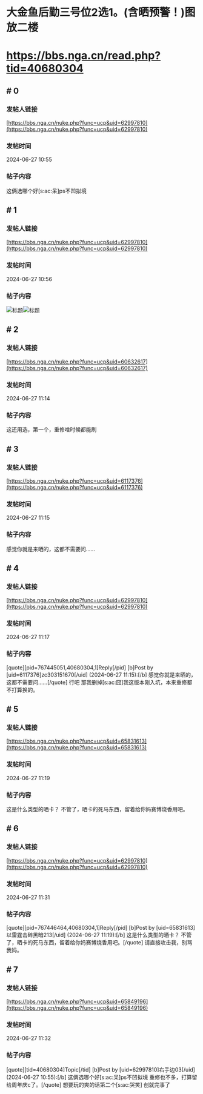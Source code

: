 # 大金鱼后勤三号位2选1。(含晒预警！)图放二楼
# https://bbs.nga.cn/read.php?tid=40680304

## \# 0
### 发帖人链接
[https://bbs.nga.cn/nuke.php?func=ucp&uid=62997810](https://bbs.nga.cn/nuke.php?func=ucp&uid=62997810)
### 发帖时间
2024-06-27 10:55
### 帖子内容
这俩选哪个好[s:ac:呆]ps不凹拟境
## \# 1
### 发帖人链接
[https://bbs.nga.cn/nuke.php?func=ucp&uid=62997810](https://bbs.nga.cn/nuke.php?func=ucp&uid=62997810)
### 发帖时间
2024-06-27 10:56
### 帖子内容
![标题](https://img.nga.178.com/attachments/mon_202406/27/axuzQ19j-8thjZdT3cSsg-lc.jpg)![标题](https://img.nga.178.com/attachments/mon_202406/27/axuzQ19j-kmilZeT3cSsg-lc.jpg)
## \# 2
### 发帖人链接
[https://bbs.nga.cn/nuke.php?func=ucp&uid=60632617](https://bbs.nga.cn/nuke.php?func=ucp&uid=60632617)
### 发帖时间
2024-06-27 11:14
### 帖子内容
这还用选，第一个，重修啥时候都能刷
## \# 3
### 发帖人链接
[https://bbs.nga.cn/nuke.php?func=ucp&uid=6117376](https://bbs.nga.cn/nuke.php?func=ucp&uid=6117376)
### 发帖时间
2024-06-27 11:15
### 帖子内容
感觉你就是来晒的，这都不需要问……
## \# 4
### 发帖人链接
[https://bbs.nga.cn/nuke.php?func=ucp&uid=62997810](https://bbs.nga.cn/nuke.php?func=ucp&uid=62997810)
### 发帖时间
2024-06-27 11:17
### 帖子内容
[quote][pid=767445051,40680304,1]Reply[/pid] [b]Post by [uid=6117376]zc303151670[/uid] (2024-06-27 11:15):[/b]
感觉你就是来晒的，这都不需要问……[/quote]
行吧 那我删掉[s:ac:囧]我这版本刚入坑，本来重修都不打算换的。
## \# 5
### 发帖人链接
[https://bbs.nga.cn/nuke.php?func=ucp&uid=65831613](https://bbs.nga.cn/nuke.php?func=ucp&uid=65831613)
### 发帖时间
2024-06-27 11:19
### 帖子内容
这是什么类型的晒卡？
不管了，晒卡的死马东西，留着给你妈赛博烧香用吧。
## \# 6
### 发帖人链接
[https://bbs.nga.cn/nuke.php?func=ucp&uid=62997810](https://bbs.nga.cn/nuke.php?func=ucp&uid=62997810)
### 发帖时间
2024-06-27 11:31
### 帖子内容
[quote][pid=767446464,40680304,1]Reply[/pid] [b]Post by [uid=65831613]以雷霆击碎黑暗213[/uid] (2024-06-27 11:19):[/b]
这是什么类型的晒卡？
不管了，晒卡的死马东西，留着给你妈赛博烧香用吧。[/quote]
请直接攻击我，别骂我妈。
## \# 7
### 发帖人链接
[https://bbs.nga.cn/nuke.php?func=ucp&uid=65849196](https://bbs.nga.cn/nuke.php?func=ucp&uid=65849196)
### 发帖时间
2024-06-27 11:32
### 帖子内容
[quote][tid=40680304]Topic[/tid] [b]Post by [uid=62997810]右手边03[/uid] (2024-06-27 10:55):[/b]
这俩选哪个好[s:ac:呆]ps不凹拟境  重修也不多，打算留给周年庆c了。[/quote]
想要玩的爽的话第二个[s:ac:哭笑]
创就完事了
